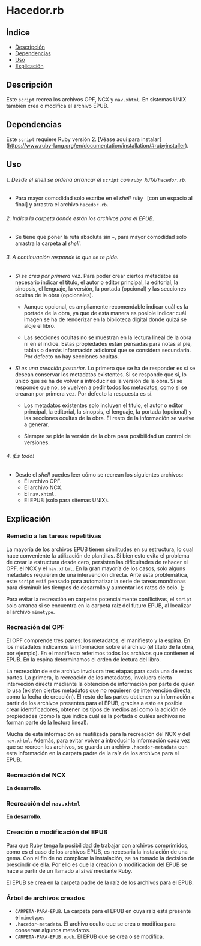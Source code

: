# Hacedor.rb

## Índice

* [Descripción](#descripción)
* [Dependencias](#dependencias)
* [Uso](#uso)
* [Explicación](#explicación)

## Descripción

Este `script` recrea los archivos OPF, NCX y `nav.xhtml`. En sistemas UNIX
también crea o modifica el archivo EPUB.

## Dependencias

Este `script` requiere Ruby versión 2. [Véase aquí para instalar]
(https://www.ruby-lang.org/en/documentation/installation/#rubyinstaller).

## Uso

###### 1. Desde el *shell* se ordena arrancar el `script` con `ruby RUTA/hacedor.rb`.

  * Para mayor comodidad solo escribe en el *shell* `ruby ` [con un espacio al
  final] y arrastra el archivo `hacedor.rb`.

###### 2. Indica la carpeta donde están los archivos para el EPUB.

  * Se tiene que poner la ruta absoluta sin `~`, para mayor comodidad solo
  arrastra la carpeta al *shell*.

###### 3. A continuación responde lo que se te pide.

  * *Si se crea por primera vez*. Para poder crear ciertos metadatos es
  necesario indicar el título, el autor o editor principal, la editorial, la
  sinopsis, el lenguaje, la versión, la portada (opcional) y las secciones
  ocultas de la obra (opcionales).
    * Aunque opcional, es ampliamente recomendable indicar cuál es la portada
    de la obra, ya que de esta manera es posible indicar cuál imagen se ha de
    renderizar en la biblioteca digital donde quizá se aloje el libro.

    * Las secciones ocultas no se muestran en la lectura lineal de la obra ni
    en el índice. Estas propiedades están pensadas para notas al pie, tablas o
    demás información adicional que se considera secundaria. Por defecto no hay
    secciones ocultas.
  * *Si es una creación posterior*. Lo primero que se ha de responder es si se
  desean conservar los metadatos existentes. Si se responde que sí, lo único
  que se ha de volver a introducir es la versión de la obra. Si se responde que
  no, se vuelven a pedir todos los metadatos, como si se crearan por primera
  vez. Por defecto la respuesta es sí.
    * Los metadatos existentes solo incluyen el título, el autor o editor
    principal, la editorial, la sinopsis, el lenguaje, la portada (opcional) y
    las secciones ocultas de la obra. El resto de la información se vuelve a
    generar.

    * Siempre se pide la versión de la obra para posibilidad un control de
    versiones.

###### 4. ¡Es todo!

  * Desde el *shell* puedes leer cómo se recrean los siguientes archivos:
    * El archivo OPF.
    * El archivo NCX.
    * El `nav.xhtml`.
    * El EPUB (solo para sitemas UNIX).

## Explicación

### Remedio a las tareas repetitivas

La mayoría de los archivos EPUB tienen similitudes en su estructura, lo cual
hace conveniente la utilización de plantillas. Si bien esto evita el problema
de crear la estructura desde cero, persisten las dificultades de rehacer el OPF,
el NCX y el `nav.xhtml`. En la gran mayoría de los casos, solo alguns metadatos
requieren de una intervención directa. Ante esta problemática, este `script`
está pensado para automatizar la serie de tareas monótonas para disminuir los
tiempos de desarrollo y aumentar los ratos de ocio. (;

Para evitar la recreación en carpetas potencialmente conflictivas, el `script`
solo arranca si se encuentra en la carpeta raíz del futuro EPUB, al localizar
el archivo `mimetype`.

### Recreación del OPF

El OPF comprende tres partes: los metadatos, el manifiesto y la espina. En los
metadatos indicamos la información sobre el archivo (el título de la obra, por
ejemplo). En el manifiesto referimos todos los archivos que contienen el EPUB.
En la espina determinamos el orden de lectura del libro.

La recreación de este archivo involucra tres etapas para cada una de estas
partes. La primera, la recreación de los metadatos, involucra cierta
interveción directa mediante la obtención de información por parte de quien lo
usa (existen ciertos metadatos que no requieren de intervención directa, como
la fecha de creación). El resto de las partes obtienen su información a partir
de los archivos presentes para el EPUB, gracias a esto es posible crear
identificadores, obtener los tipos de medios así como la adición de propiedades
(como la que indica cuál es la portada o cuáles archivos no forman parte de
la lectura lineal).

Mucha de esta información es reutilizada para la recreación del NCX y del
`nav.xhtml`. Además, para evitar volver a introducir la información cada vez
que se recreen los archivos, se guarda un archivo `.hacedor-metadata` con esta
información en la carpeta padre de la raíz de los archivos para el EPUB.

### Recreación del NCX

**En desarrollo.**

### Recreación del `nav.xhtml`

**En desarrollo.**

### Creación o modificación del EPUB

Para que Ruby tenga la posibilidad de trabajar con archivos comprimidos, como
es el caso de los archivos EPUB, es necesaria la instalación de una gema. Con
el fin de no complicar la instalación, se ha tomado la decisión de prescindir
de ella. Por ello es que la creación o modificación del EPUB se hace a partir
de un llamado al *shell* mediante Ruby.

El EPUB se crea en la carpeta padre de la raíz de los archivos para el EPUB.

### Árbol de archivos creados

* `CARPETA-PARA-EPUB`. La carpeta para el EPUB en cuya raíz está presente el
`mimetype`.
* `.hacedor-metadata`. El archivo oculto que se crea o modifica para conservar
algunos metadatos.
* `CARPETA-PARA-EPUB.epub`. El EPUB que se crea o se modifica.
